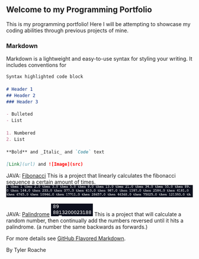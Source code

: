 

 


## Welcome to my Programming Portfolio

This is my programming portfolio! Here I will be attempting to showcase my coding abilities through previous projects of mine.

### Markdown

Markdown is a lightweight and easy-to-use syntax for styling your writing. It includes conventions for

```markdown
Syntax highlighted code block

# Header 1
## Header 2
### Header 3

- Bulleted
- List

1. Numbered
2. List

**Bold** and _Italic_ and `Code` text

[Link](url) and ![Image](src)
```

JAVA: [Fibonacci](https://github.com/Tyler-Roa/Programming-Portfolio/blob/main/JavaChapters/Chapter%206/Fibbo.java)
This is a project that linearly calculates the fibonacci sequence a certain amount of times.
![Example](https://github.com/Tyler-Roa/Programming-Portfolio/blob/main/images/prog%20fibbonaci%20ex.PNG)

JAVA: [Palindrome](https://github.com/Tyler-Roa/Programming-Portfolio/blob/main/JavaChapters/Ch13/BigIntPal.java)
![Example](https://github.com/Tyler-Roa/Programming-Portfolio/blob/main/images/palindrome%20ex.PNG)
This is a project that will calculate a random number, then continually add the numbers reversed until it hits a palindrome. (a number the same backwards as forwards.)




For more details see [GitHub Flavored Markdown](https://guides.github.com/features/mastering-markdown/).


By Tyler Roache
